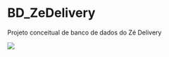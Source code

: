 # BD_ZeDelivery
Projeto conceitual de banco de dados do Zé Delivery

<img src="https://github.com/ThiagoXavierCP/BD_ZeDelivery/edit/main/ZéDelivery.png "/>
